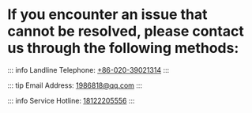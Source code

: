 # If you encounter an issue that cannot be resolved, please contact us through the following methods:

::: info
Landline Telephone: [+86-020-39021314](tel:8602039021314)
:::

::: tip
Email Address: [1986818@qq.com](mailto:1986818@qq.com)
:::

::: info
Service Hotline: [18122205556](tel:18122205556)
:::
